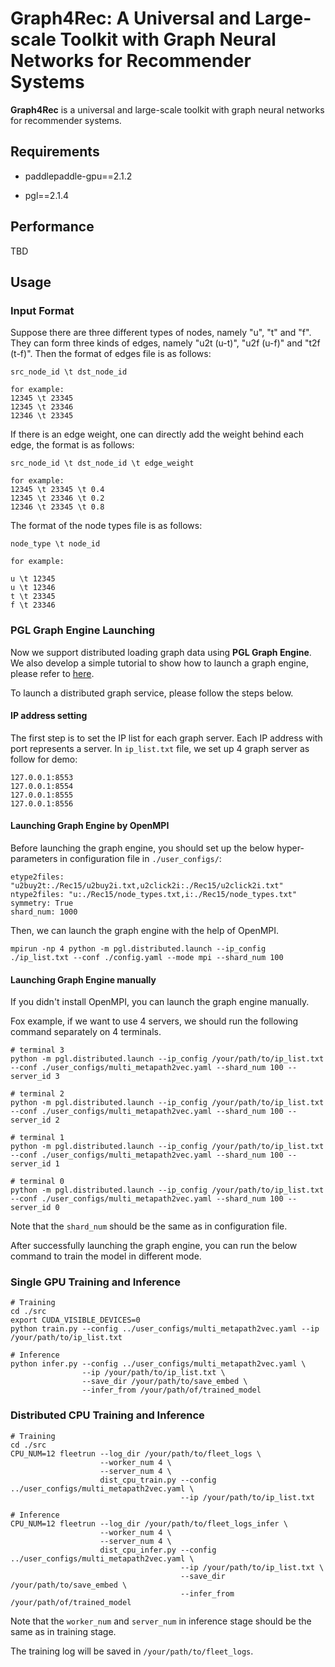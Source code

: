 # Graph4Rec: A Universal and Large-scale Toolkit with Graph Neural Networks for Recommender Systems

**Graph4Rec** is a universal and large-scale toolkit with graph neural networks for recommender systems.

## Requirements

 - paddlepaddle-gpu==2.1.2

 - pgl==2.1.4

## Performance

TBD

## Usage

### Input Format

Suppose there are three different types of nodes, namely "u", "t" and "f".
They can form three kinds of edges, namely "u2t (u-t)", "u2f (u-f)" and "t2f (t-f)".
Then the format of edges file is as follows:

```
src_node_id \t dst_node_id

for example:
12345 \t 23345
12345 \t 23346
12346 \t 23345
```

If there is an edge weight, one can directly add the weight behind each edge, the format is as follows:

```
src_node_id \t dst_node_id \t edge_weight

for example:
12345 \t 23345 \t 0.4
12345 \t 23346 \t 0.2
12346 \t 23345 \t 0.8
```

The format of the node types file is as follows:

```
node_type \t node_id

for example:

u \t 12345
u \t 12346
t \t 23345
f \t 23346
```

### PGL Graph Engine Launching

Now we support distributed loading graph data using **PGL Graph Engine**. We also develop a simple tutorial to show how to launch a graph engine, please refer to [here](../../tutorials/working_with_distributed_graph_engine.ipynb).

To launch a distributed graph service, please follow the steps below.

#### IP address setting

The first step is to set the IP list for each graph server. Each IP address with port represents a server. In `ip_list.txt` file, we set up 4 graph server as follow for demo:

```
127.0.0.1:8553
127.0.0.1:8554
127.0.0.1:8555
127.0.0.1:8556
```

#### Launching Graph Engine by OpenMPI

Before launching the graph engine, you should set up the below hyper-parameters in configuration file in `./user_configs/`:

```
etype2files: "u2buy2t:./Rec15/u2buy2i.txt,u2click2i:./Rec15/u2click2i.txt"
ntype2files: "u:./Rec15/node_types.txt,i:./Rec15/node_types.txt"
symmetry: True
shard_num: 1000
```

Then, we can launch the graph engine with the help of OpenMPI.

```
mpirun -np 4 python -m pgl.distributed.launch --ip_config ./ip_list.txt --conf ./config.yaml --mode mpi --shard_num 100
```

#### Launching Graph Engine manually

If you didn't install OpenMPI, you can launch the graph engine manually. 

Fox example, if we want to use 4 servers, we should run the following command separately on 4 terminals.

```
# terminal 3
python -m pgl.distributed.launch --ip_config /your/path/to/ip_list.txt --conf ./user_configs/multi_metapath2vec.yaml --shard_num 100 --server_id 3

# terminal 2
python -m pgl.distributed.launch --ip_config /your/path/to/ip_list.txt --conf ./user_configs/multi_metapath2vec.yaml --shard_num 100 --server_id 2

# terminal 1
python -m pgl.distributed.launch --ip_config /your/path/to/ip_list.txt --conf ./user_configs/multi_metapath2vec.yaml --shard_num 100 --server_id 1

# terminal 0
python -m pgl.distributed.launch --ip_config /your/path/to/ip_list.txt --conf ./user_configs/multi_metapath2vec.yaml --shard_num 100 --server_id 0
```

Note that the `shard_num` should be the same as in configuration file.

After successfully launching the graph engine, you can run the below command to train the model in different mode.

### Single GPU Training and Inference

```
# Training
cd ./src
export CUDA_VISIBLE_DEVICES=0
python train.py --config ../user_configs/multi_metapath2vec.yaml --ip /your/path/to/ip_list.txt

# Inference
python infer.py --config ../user_configs/multi_metapath2vec.yaml \
                --ip /your/path/to/ip_list.txt \
                --save_dir /your/path/to/save_embed \
                --infer_from /your/path/of/trained_model
```

### Distributed CPU Training and Inference

```
# Training
cd ./src
CPU_NUM=12 fleetrun --log_dir /your/path/to/fleet_logs \
                    --worker_num 4 \
                    --server_num 4 \
                    dist_cpu_train.py --config ../user_configs/multi_metapath2vec.yaml \
                                      --ip /your/path/to/ip_list.txt

# Inference
CPU_NUM=12 fleetrun --log_dir /your/path/to/fleet_logs_infer \
                    --worker_num 4 \
                    --server_num 4 \
                    dist_cpu_infer.py --config ../user_configs/multi_metapath2vec.yaml \
                                      --ip /your/path/to/ip_list.txt \
                                      --save_dir /your/path/to/save_embed \
                                      --infer_from /your/path/of/trained_model
```

Note that the `worker_num` and `server_num` in inference stage should be the same as in training stage.

The training log will be saved in `/your/path/to/fleet_logs`.
